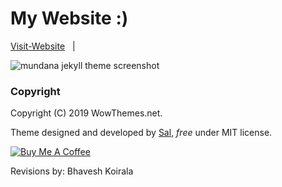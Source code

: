 # My Website :)

[Visit-Website](https://bhavesh-koirala.github.io/) &nbsp; | &nbsp; 

![mundana jekyll theme screenshot](assets/images/ace-one-piece.jpg)


### Copyright

Copyright (C) 2019 WowThemes.net.

Theme designed and developed by [Sal](https://www.wowthemes.net), *free* under MIT license. 

<a href="https://www.wowthemes.net/donate/" target="_blank"><img src="https://www.buymeacoffee.com/assets/img/custom_images/orange_img.png" alt="Buy Me A Coffee" style="height: auto !important;width: auto !important;" ></a>

Revisions by: Bhavesh Koirala

